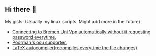 ## Hi there 👋
My gists: (Usually my linux scripts. Might add more in the future)
- [Connecting to Bremen Uni Vpn automatically without it requesting password everytime.](https://gist.github.com/0990ef81b98a6ab939a08c2bd49425c0.git)
- [Poorman's osu supporter.](https://gist.github.com/71bddb5c85f84c35693408e7a3d1a251.git)
- [LaTeX autocompiler(recompiles everytime the file changes)](https://gist.github.com/EurobeatEnjoyer/10aa5ee51b6d4bddf482648fe071674d)
<!--
**EurobeatEnjoyer/EurobeatEnjoyer** is a ✨ _special_ ✨ repository because its `README.md` (this file) appears on your GitHub profile.

Here are some ideas to get you started:

- 🔭 I’m currently working on ...
- 🌱 I’m currently learning ...
- 👯 I’m looking to collaborate on ...
- 🤔 I’m looking for help with ...
- 💬 Ask me about ...
- 📫 How to reach me: ...
- 😄 Pronouns: ...
- ⚡ Fun fact: ...
-->
